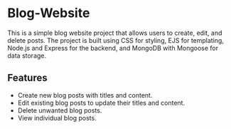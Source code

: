 # Blog-Website
This is a simple blog website project that allows users to create, edit, and delete posts. The project is built using CSS for styling, EJS for templating, Node.js and Express for the backend, and MongoDB with Mongoose for data storage.

## Features
- Create new blog posts with titles and content.
- Edit existing blog posts to update their titles and content.
- Delete unwanted blog posts.
- View individual blog posts.
